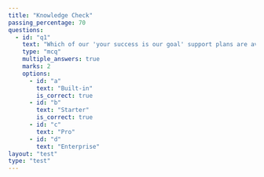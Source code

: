 ```yaml
---
title: "Knowledge Check"
passing_percentage: 70
questions:
  - id: "q1"
    text: "Which of our 'your success is our goal' support plans are available right now:"
    type: "mcq"
    multiple_answers: true
    marks: 2
    options:
      - id: "a"
        text: "Built-in"
        is_correct: true
      - id: "b"
        text: "Starter"
        is_correct: true
      - id: "c"
        text: "Pro"
      - id: "d"
        text: "Enterprise"
layout: "test"
type: "test"
---
```

